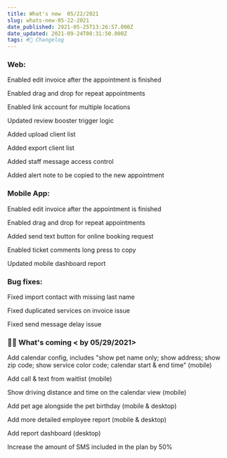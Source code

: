 ```yaml
---
title: What's new  05/22/2021
slug: whats-new-05-22-2021
date_published: 2021-05-25T13:26:57.000Z
date_updated: 2021-09-24T08:31:50.000Z
tags: #🚀 Changelog
---
```


### Web:

Enabled edit invoice after the appointment is finished

Enabled drag and drop for repeat appointments

Enabled link account for multiple locations

Updated review booster trigger logic

Added upload client list

Added export client list

Added staff message access control

Added alert note to be copied to the new appointment

### Mobile App:

Enabled edit invoice after the appointment is finished

Enabled drag and drop for repeat appointments

Added send text button for online booking request

Enabled ticket comments long press to copy

Updated mobile dashboard report

### Bug fixes:

Fixed import contact with missing last name

Fixed duplicated services on invoice issue

Fixed send message delay issue

### 👨‍💻 What's coming < by 05/29/2021>

Add calendar config, includes "show pet name only; show address; show zip code; show service color code; calendar start & end time" (mobile)

Add call & text from waitlist (mobile)

Show driving distance and time on the calendar view (mobile)

Add pet age alongside the pet birthday (mobile & desktop)

Add more detailed employee report (mobile & desktop)

Add report dashboard (desktop)

Increase the amount of SMS included in the plan by 50%
